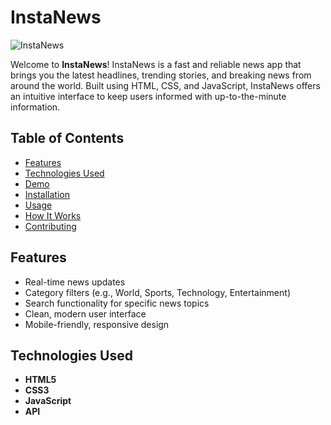 # InstaNews
![InstaNews](instanews.png)

Welcome to **InstaNews**! InstaNews is a fast and reliable news app that brings you the latest headlines, trending stories, and breaking news from around the world. Built using HTML, CSS, and JavaScript, InstaNews offers an intuitive interface to keep users informed with up-to-the-minute information.

## Table of Contents

- [Features](#features)
- [Technologies Used](#technologies-used)
- [Demo](#demo)
- [Installation](#installation)
- [Usage](#usage)
- [How It Works](#how-it-works)
- [Contributing](#contributing)

## Features

- Real-time news updates
- Category filters (e.g., World, Sports, Technology, Entertainment)
- Search functionality for specific news topics
- Clean, modern user interface
- Mobile-friendly, responsive design

## Technologies Used

- **HTML5**
- **CSS3**
- **JavaScript**
- **API**
